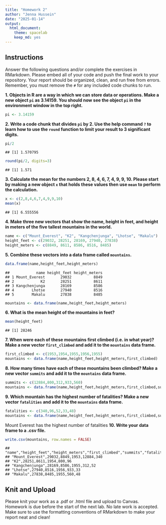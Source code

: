 ```yaml
---
title: "Homework 2"
author: "Jenna Hussein"
date: "2025-01-14"
output:
  html_document: 
    theme: spacelab
    keep_md: yes
---
```


## Instructions
Answer the following questions and/or complete the exercises in RMarkdown. Please embed all of your code and push the final work to your repository. Your report should be organized, clean, and run free from errors. Remember, you must remove the `#` for any included code chunks to run.  

**1. Objects in R are a way in which we can store data or operations. Make a new object `pi` as 3.14159. You should now see the object `pi` in the environment window in the top right.** 

``` r
pi <- 3.14159
```

**2. Write a code chunk that divides `pi` by 2. Use the help command `?` to learn how to use the `round` function to limit your result to 3 significant digits.**  

``` r
pi/2
```

```
## [1] 1.570795
```

``` r
round(pi/2, digits=3)
```

```
## [1] 1.571
```

**3. Calculate the mean for the numbers 2, 8, 4, 6, 7, 4, 9, 9, 10. Please start by making a new object `x` that holds these values then use `mean` to perform the calculation.**  

``` r
x <- c(2,8,4,6,7,4,9,9,10)
mean(x)
```

```
## [1] 6.555556
```

**4. Make three new vectors that show the name, height in feet, and height in meters of the five tallest mountains in the world.**

``` r
name <- c("Mount_Everest", "K2", "Kangchenjunga", "Lhotse", "Makalu")
height_feet <- c(29032, 28251, 28169, 27940, 27838)
height_meters <- c(8849, 8611, 8586, 8516, 8485)
```

**5. Combine these vectors into a data frame called `mountains`.**

``` r
data.frame(name,height_feet,height_meters)
```

```
##            name height_feet height_meters
## 1 Mount_Everest       29032          8849
## 2            K2       28251          8611
## 3 Kangchenjunga       28169          8586
## 4        Lhotse       27940          8516
## 5        Makalu       27838          8485
```

``` r
mountains <- data.frame(name,height_feet,height_meters)
```

**6. What is the mean height of the mountains in feet?**

``` r
mean(height_feet)
```

```
## [1] 28246
```

**7. When were each of these mountains first climbed (i.e. in what year)? Make a new vector `first_climbed` and add it to the `mountains` data frame.**

``` r
first_climbed <- c(1953,1954,1955,1956,1955)
mountains <- data.frame(name,height_feet,height_meters,first_climbed)
```

**8. How many times have each of these mountains been climbed? Make a new vector `summits` and add it to the `mountains` data frame.**

``` r
summits <- c(12884,800,312,933,560)
mountains <- data.frame(name,height_feet,height_meters,first_climbed,summits)
```

**9. Which mountain has the highest number of fatalities? Make a new vector `fatalities` and add it to the `mountains` data frame.**

``` r
fatalities <- c(340,96,52,33,48)
mountains <- data.frame(name,height_feet,height_meters,first_climbed,summits,fatalities)
```
Mount Everest has the highest number of fatalities
**10. Write your data frame to a .csv file.**

``` r
write.csv(mountains, row.names = FALSE)
```

```
## "name","height_feet","height_meters","first_climbed","summits","fatalities"
## "Mount_Everest",29032,8849,1953,12884,340
## "K2",28251,8611,1954,800,96
## "Kangchenjunga",28169,8586,1955,312,52
## "Lhotse",27940,8516,1956,933,33
## "Makalu",27838,8485,1955,560,48
```

## Knit and Upload
Please knit your work as a .pdf or .html file and upload to Canvas. Homework is due before the start of the next lab. No late work is accepted. Make sure to use the formatting conventions of RMarkdown to make your report neat and clean!  
